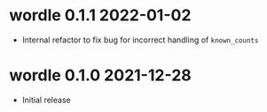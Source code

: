# wordle 0.1.1  2022-01-02

* Internal refactor to fix bug for incorrect handling of `known_counts`

# wordle 0.1.0   2021-12-28

* Initial release
